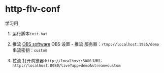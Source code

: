 # http-flv-conf
学习用

1. 运行脚本`init.bat`

2. 推流
[OBS software](https://obsproject.com/) 
OBS 设置 - 推流 
服务器：`rtmp://localhost:1935/demo` 
串流密钥：`custom` 

3. 拉流
打开浏览器:`http://localhost:8080`
URL: `http://localhost:8080/live?app=demo&stream=custom`
